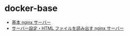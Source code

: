 # docker-base

- [基本 nginx サーバー](https://github.com/shizuoka-dev/docker-base/tree/master/examples/nginx)
- [サーバー設定・HTML ファイルを読み出す nginx サーバー](https://github.com/shizuoka-dev/docker-base/tree/master/examples/nginx-with-conf)
